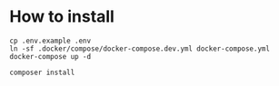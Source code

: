 # How to install
```
cp .env.example .env
ln -sf .docker/compose/docker-compose.dev.yml docker-compose.yml
docker-compose up -d

composer install
```
